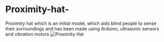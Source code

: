 # Proximity-hat-
Proximity hat which is an initial model, which aids blind people to sense their surroundings and has been made using Arduino, ultrasonic sensors and vibration motors
![Proximity Hat](https://github.com/userofmeet27/Proximity-Hat/assets/154442221/22a73d72-99e7-4ae1-8d95-4f88f764115f)
